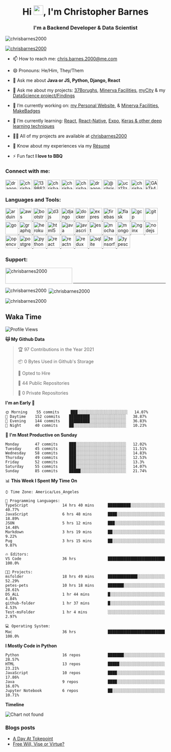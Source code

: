 <h1 align="center">Hi <img src="https://raw.githubusercontent.com/sidbelbase/sidbelbase/master/wave.gif" width="30px">, I'm Christopher Barnes</h1>
<h3 align="center">I'm a Backend Developer & Data Scientist</h3>

<p align="left"> <img src="https://komarev.com/ghpvc/?username=chrisbarnes2000&label=Profile%20views&color=0e75b6&style=flat" alt="chrisbarnes2000" /> </p>

<p align="left"> <a href="https://github.com/ryo-ma/github-profile-trophy"><img src="https://github-profile-trophy.vercel.app/?username=chrisbarnes2000" alt="chrisbarnes2000" /></a> </p>

- 📫 How to reach me: chris.barnes.2000@me.com

- 😄 Pronouns: He/Him, They/Them

- 💬 Ask me about **Java or JS, Python, Django, React**

- 💬 Ask me about my projects:
  [37Borughs](https://github.com/alannanoguchi/37_Boroughs),
  [Minerva Facilities](https://github.com/ChrisBarnes7404/React-WebBased-MVP),
  [myCity](https://github.com/ChrisBarnes7404/myCity) & my
  [DataScience project/Findings](https://github.com/ChrisBarnes7404?tab=repositories&q=DS)

- 🔭 I’m currently working on:
  [my Personal Website](https://chrisbarnes.news), &
  [Minerva Facilities](https://minervafacilities.com/#/),
  [MakeBadges](https://maker-a-team.github.io/make-badges/#/)

- 🌱 I’m currently learning:
  [React](https://reactjs.org/),
  [React-Native](https://reactnative.dev/),
  [Expo](https://expo.io/),
  [Keras & other deep learning techniques](https://github.com/Make-School-Courses/DS-2.2-Deep-Learning)

- 👨‍💻 All of my projects are available at [chrisbarnes2000](chrisbarnes2000)

- 📄 Know about my experiences via my [Résumé](https://cdn.filestackcontent.com/kCODqJQDmmDie3pOLOMw)

- ⚡ Fun fact **I love to BBQ**

<h3 align="left">Connect with me:</h3>
<p align="left">
<a href="https://twitter.com/dragon_dominant" target="blank"><img align="center" src="https://cdn.jsdelivr.net/npm/simple-icons@3.0.1/icons/twitter.svg" alt="dragon_dominant" height="30" width="40" /></a>
<a href="https://linkedin.com/in/chrisbarnes2000" target="blank"><img align="center" src="https://cdn.jsdelivr.net/npm/simple-icons@3.0.1/icons/linkedin.svg" alt="chrisbarnes2000" height="30" width="40" /></a>
<a href="https://stackoverflow.com/users/13986242" target="blank"><img align="center" src="https://cdn.jsdelivr.net/npm/simple-icons@3.0.1/icons/stackoverflow.svg" alt="13986242" height="30" width="40" /></a>
<a href="https://codesandbox.com/chrisbarnes2000" target="blank"><img align="center" src="https://cdn.jsdelivr.net/npm/simple-icons@3.0.1/icons/codesandbox.svg" alt="chrisbarnes2000" height="30" width="40" /></a>
<a href="https://kaggle.com/chrisbarnes2000" target="blank"><img align="center" src="https://cdn.jsdelivr.net/npm/simple-icons@3.0.1/icons/kaggle.svg" alt="chrisbarnes2000" height="30" width="40" /></a>
<a href="https://fb.com/chrisbarnes2000" target="blank"><img align="center" src="https://cdn.jsdelivr.net/npm/simple-icons@3.0.1/icons/facebook.svg" alt="chrisbarnes2000" height="30" width="40" /></a>
<a href="https://instagram.com/dragon_dominant" target="blank"><img align="center" src="https://cdn.jsdelivr.net/npm/simple-icons@3.0.1/icons/instagram.svg" alt="dragon_dominant" height="30" width="40" /></a>
<a href="https://medium.com/@chrisbarnes2000" target="blank"><img align="center" src="https://cdn.jsdelivr.net/npm/simple-icons@3.0.1/icons/medium.svg" alt="@chrisbarnes2000" height="30" width="40" /></a>
<a href="https://www.youtube.com/c/ucz13zqecjfltkbweft9qiig" target="blank"><img align="center" src="https://cdn.jsdelivr.net/npm/simple-icons@3.0.1/icons/youtube.svg" alt="ucz13zqecjfltkbweft9qiig" height="30" width="40" /></a>
<a href="https://www.leetcode.com/chrisbarnes2000" target="blank"><img align="center" src="https://cdn.jsdelivr.net/npm/simple-icons@3.0.1/icons/leetcode.svg" alt="chrisbarnes2000" height="30" width="40" /></a>
<a href="https://discord.gg/GAkTk4M" target="blank"><img align="center" src="https://cdn.jsdelivr.net/npm/simple-icons@3.0.1/icons/discord.svg" alt="GAkTk4M" height="30" width="40" /></a>
</p>

<h3 align="left">Languages and Tools:</h3>
<p align="left"> <a href="https://www.arduino.cc/" target="_blank"> <img src="https://cdn.worldvectorlogo.com/logos/arduino-1.svg" alt="arduino" width="40" height="40"/> </a> <a href="https://aws.amazon.com" target="_blank"> <img src="https://devicons.github.io/devicon/devicon.git/icons/amazonwebservices/amazonwebservices-original-wordmark.svg" alt="aws" width="40" height="40"/> </a> <a href="https://getbootstrap.com" target="_blank"> <img src="https://devicons.github.io/devicon/devicon.git/icons/bootstrap/bootstrap-plain.svg" alt="bootstrap" width="40" height="40"/> </a> <a href="https://d3js.org/" target="_blank"> <img src="https://devicons.github.io/devicon/devicon.git/icons/d3js/d3js-original.svg" alt="d3js" width="40" height="40"/> </a> <a href="https://www.djangoproject.com/" target="_blank"> <img src="https://devicons.github.io/devicon/devicon.git/icons/django/django-original.svg" alt="django" width="40" height="40"/> </a> <a href="https://www.docker.com/" target="_blank"> <img src="https://devicons.github.io/devicon/devicon.git/icons/docker/docker-original-wordmark.svg" alt="docker" width="40" height="40"/> </a> <a href="https://expressjs.com" target="_blank"> <img src="https://devicons.github.io/devicon/devicon.git/icons/express/express-original-wordmark.svg" alt="express" width="40" height="40"/> </a> <a href="https://firebase.google.com/" target="_blank"> <img src="https://www.vectorlogo.zone/logos/firebase/firebase-icon.svg" alt="firebase" width="40" height="40"/> </a> <a href="https://flask.palletsprojects.com/" target="_blank"> <img src="https://www.vectorlogo.zone/logos/pocoo_flask/pocoo_flask-icon.svg" alt="flask" width="40" height="40"/> </a> <a href="https://cloud.google.com" target="_blank"> <img src="https://www.vectorlogo.zone/logos/google_cloud/google_cloud-icon.svg" alt="gcp" width="40" height="40"/> </a> <a href="https://git-scm.com/" target="_blank"> <img src="https://www.vectorlogo.zone/logos/git-scm/git-scm-icon.svg" alt="git" width="40" height="40"/> </a> <a href="https://golang.org" target="_blank"> <img src="https://devicons.github.io/devicon/devicon.git/icons/go/go-original.svg" alt="go" width="40" height="40"/> </a> <a href="https://graphql.org" target="_blank"> <img src="https://www.vectorlogo.zone/logos/graphql/graphql-icon.svg" alt="graphql" width="40" height="40"/> </a> <a href="https://heroku.com" target="_blank"> <img src="https://www.vectorlogo.zone/logos/heroku/heroku-icon.svg" alt="heroku" width="40" height="40"/> </a> <a href="https://www.w3.org/html/" target="_blank"> <img src="https://devicons.github.io/devicon/devicon.git/icons/html5/html5-original-wordmark.svg" alt="html5" width="40" height="40"/> </a> <a href="https://www.java.com" target="_blank"> <img src="https://devicons.github.io/devicon/devicon.git/icons/java/java-original-wordmark.svg" alt="java" width="40" height="40"/> </a> <a href="https://developer.mozilla.org/en-US/docs/Web/JavaScript" target="_blank"> <img src="https://devicons.github.io/devicon/devicon.git/icons/javascript/javascript-original.svg" alt="javascript" width="40" height="40"/> </a> <a href="https://jestjs.io" target="_blank"> <img src="https://www.vectorlogo.zone/logos/jestjsio/jestjsio-icon.svg" alt="jest" width="40" height="40"/> </a> <a href="https://mochajs.org" target="_blank"> <img src="https://www.vectorlogo.zone/logos/mochajs/mochajs-icon.svg" alt="mocha" width="40" height="40"/> </a> <a href="https://www.mongodb.com/" target="_blank"> <img src="https://devicons.github.io/devicon/devicon.git/icons/mongodb/mongodb-original-wordmark.svg" alt="mongodb" width="40" height="40"/> </a> <a href="https://www.nginx.com" target="_blank"> <img src="https://devicons.github.io/devicon/devicon.git/icons/nginx/nginx-original.svg" alt="nginx" width="40" height="40"/> </a> <a href="https://nodejs.org" target="_blank"> <img src="https://devicons.github.io/devicon/devicon.git/icons/nodejs/nodejs-original-wordmark.svg" alt="nodejs" width="40" height="40"/> </a> <a href="https://opencv.org/" target="_blank"> <img src="https://www.vectorlogo.zone/logos/opencv/opencv-icon.svg" alt="opencv" width="40" height="40"/> </a> <a href="https://www.postgresql.org" target="_blank"> <img src="https://devicons.github.io/devicon/devicon.git/icons/postgresql/postgresql-original-wordmark.svg" alt="postgresql" width="40" height="40"/> </a> <a href="https://www.python.org" target="_blank"> <img src="https://devicons.github.io/devicon/devicon.git/icons/python/python-original.svg" alt="python" width="40" height="40"/> </a> <a href="https://reactjs.org/" target="_blank"> <img src="https://devicons.github.io/devicon/devicon.git/icons/react/react-original-wordmark.svg" alt="react" width="40" height="40"/> </a> <a href="https://reactnative.dev/" target="_blank"> <img src="https://reactnative.dev/img/header_logo.svg" alt="reactnative" width="40" height="40"/> </a> <a href="https://redux.js.org" target="_blank"> <img src="https://devicons.github.io/devicon/devicon.git/icons/redux/redux-original.svg" alt="redux" width="40" height="40"/> </a> <a href="https://www.sqlite.org/" target="_blank"> <img src="https://www.vectorlogo.zone/logos/sqlite/sqlite-icon.svg" alt="sqlite" width="40" height="40"/> </a> <a href="https://www.tensorflow.org" target="_blank"> <img src="https://www.vectorlogo.zone/logos/tensorflow/tensorflow-icon.svg" alt="tensorflow" width="40" height="40"/> </a> <a href="https://www.typescriptlang.org/" target="_blank"> <img src="https://devicons.github.io/devicon/devicon.git/icons/typescript/typescript-original.svg" alt="typescript" width="40" height="40"/> </a> </p>

<h3 align="left">Support:</h3>
<p><a href="https://www.buymeacoffee.com/chrisbarnes2000"> <img align="left" src="https://cdn.buymeacoffee.com/buttons/v2/default-yellow.png" height="50" width="210" alt="chrisbarnes2000" /></a></p><br><br>

---

<p><img align="left" src="https://github-readme-stats.vercel.app/api/top-langs?username=chrisbarnes2000&show_icons=true&locale=en&layout=compact" alt="chrisbarnes2000" /></p>

<p>&nbsp;<img align="center" src="https://github-readme-stats.vercel.app/api?username=chrisbarnes2000&show_icons=true&locale=en" alt="chrisbarnes2000" /></p>

<p><img align="center" src="https://github-readme-streak-stats.herokuapp.com/?user=chrisbarnes2000&" alt="chrisbarnes2000" /></p>

## Waka Time
<!--START_SECTION:waka-->
![Profile Views](http://img.shields.io/badge/Profile%20Views-0-blue)

**🐱 My Github Data** 

> 🏆 97 Contributions in the Year 2021
 > 
> 📦 0 Bytes Used in Github's Storage 
 > 
> 💼 Opted to Hire
 > 
> 📜 44 Public Repositories 
 > 
> 🔑 0 Private Repositories  
 > 
**I'm an Early 🐤** 

```text
🌞 Morning    55 commits     ███░░░░░░░░░░░░░░░░░░░░░░   14.07% 
🌆 Daytime    152 commits    █████████░░░░░░░░░░░░░░░░   38.87% 
🌃 Evening    144 commits    █████████░░░░░░░░░░░░░░░░   36.83% 
🌙 Night      40 commits     ██░░░░░░░░░░░░░░░░░░░░░░░   10.23%

```
📅 **I'm Most Productive on Sunday** 

```text
Monday       47 commits     ███░░░░░░░░░░░░░░░░░░░░░░   12.02% 
Tuesday      45 commits     ███░░░░░░░░░░░░░░░░░░░░░░   11.51% 
Wednesday    58 commits     ███░░░░░░░░░░░░░░░░░░░░░░   14.83% 
Thursday     49 commits     ███░░░░░░░░░░░░░░░░░░░░░░   12.53% 
Friday       52 commits     ███░░░░░░░░░░░░░░░░░░░░░░   13.3% 
Saturday     55 commits     ███░░░░░░░░░░░░░░░░░░░░░░   14.07% 
Sunday       85 commits     █████░░░░░░░░░░░░░░░░░░░░   21.74%

```


📊 **This Week I Spent My Time On** 

```text
⌚︎ Time Zone: America/Los_Angeles

💬 Programming Languages: 
TypeScript               14 hrs 40 mins      ██████████░░░░░░░░░░░░░░░   40.77% 
JavaScript               6 hrs 48 mins       ████░░░░░░░░░░░░░░░░░░░░░   18.89% 
JSON                     5 hrs 12 mins       ███░░░░░░░░░░░░░░░░░░░░░░   14.48% 
Markdown                 3 hrs 19 mins       ██░░░░░░░░░░░░░░░░░░░░░░░   9.22% 
Pug                      3 hrs 15 mins       ██░░░░░░░░░░░░░░░░░░░░░░░   9.07%

🔥 Editors: 
VS Code                  36 hrs              █████████████████████████   100.0%

🐱‍💻 Projects: 
msfolder                 18 hrs 49 mins      █████████████░░░░░░░░░░░░   52.29% 
petes-pets               10 hrs 18 mins      ███████░░░░░░░░░░░░░░░░░░   28.61% 
DS_ALL                   1 hr 44 mins        █░░░░░░░░░░░░░░░░░░░░░░░░   4.84% 
github-folder            1 hr 37 mins        █░░░░░░░░░░░░░░░░░░░░░░░░   4.53% 
Test-msFolder            1 hr 4 mins         ░░░░░░░░░░░░░░░░░░░░░░░░░   2.97%

💻 Operating System: 
Mac                      36 hrs              █████████████████████████   100.0%

```

**I Mostly Code in Python** 

```text
Python                   16 repos            ███████░░░░░░░░░░░░░░░░░░   28.57% 
HTML                     13 repos            █████░░░░░░░░░░░░░░░░░░░░   23.21% 
JavaScript               10 repos            ████░░░░░░░░░░░░░░░░░░░░░   17.86% 
Java                     9 repos             ████░░░░░░░░░░░░░░░░░░░░░   16.07% 
Jupyter Notebook         6 repos             ██░░░░░░░░░░░░░░░░░░░░░░░   10.71%

```


**Timeline**

![Chart not found](https://raw.githubusercontent.com/chrisbarnes2000/chrisbarnes2000/master/charts/bar_graph.png) 


<!--END_SECTION:waka-->

### Blogs posts
<!-- BLOG-POST-LIST:START -->
- [A Day At Tokepoint](https://medium.com/@chrisbarnes2000/a-day-at-tokepoint-f8e7b2aec53d?source=rss-1448bbd2ea82------2)
- [Free Will, Vise or Virtue?](https://medium.com/@chrisbarnes2000/free-will-vise-or-virtue-ca3b54a37d9?source=rss-1448bbd2ea82------2)
<!-- BLOG-POST-LIST:END -->

<!-- ## StackOverflow Activity
<!-- STACKOVERFLOW:START -->

<!-- STACKOVERFLOW:END -->

